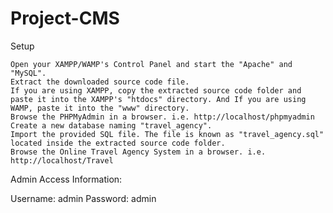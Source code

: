 # Project-CMS

Setup

    Open your XAMPP/WAMP's Control Panel and start the "Apache" and "MySQL".
    Extract the downloaded source code file.
    If you are using XAMPP, copy the extracted source code folder and paste it into the XAMPP's "htdocs" directory. And If you are using WAMP, paste it into the "www" directory.
    Browse the PHPMyAdmin in a browser. i.e. http://localhost/phpmyadmin
    Create a new database naming "travel_agency".
    Import the provided SQL file. The file is known as "travel_agency.sql" located inside the extracted source code folder.
    Browse the Online Travel Agency System in a browser. i.e. http://localhost/Travel

Admin Access Information:

Username: admin
Password: admin
